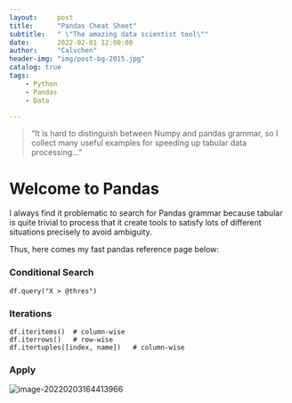 ```yaml
---
layout:     post
title:      "Pandas Cheat Sheet"
subtitle:   " \"The amazing data scientist tool\""
date:       2022-02-01 12:00:00
author:     "Calvchen"
header-img: "img/post-bg-2015.jpg"
catalog: true
tags:
    - Python
    - Pandas
    - Data

---
```


> “It is hard to distinguish between Numpy and pandas grammar, so I collect many useful examples for speeding up tabular data processing…”

# Welcome to Pandas

I always find it problematic to search for Pandas grammar because tabular is quite trivial to process that it create tools to satisfy lots of different situations precisely to avoid ambiguity.

Thus, here comes my fast pandas reference page below:

### Conditional Search

```
df.query("X > @thres")
```

### Iterations

```
df.iteritems()  # column-wise
df.iterrows()   # row-wise
df.itertuples([index, name])   # column-wise
```

### Apply

![image-20220203164413966](https://ik.imagekit.io/haochen/Typora/image-20220203164413966.png)





